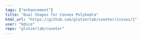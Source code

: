 ```yaml
---
tags: ["enhancement"]
title: "Dual Shapes for Convex Polyhedra"
html_url: "https://github.com/glotzerlab/coxeter/issues/1"
user: "bdice"
repo: "glotzerlab/coxeter"
---
```


